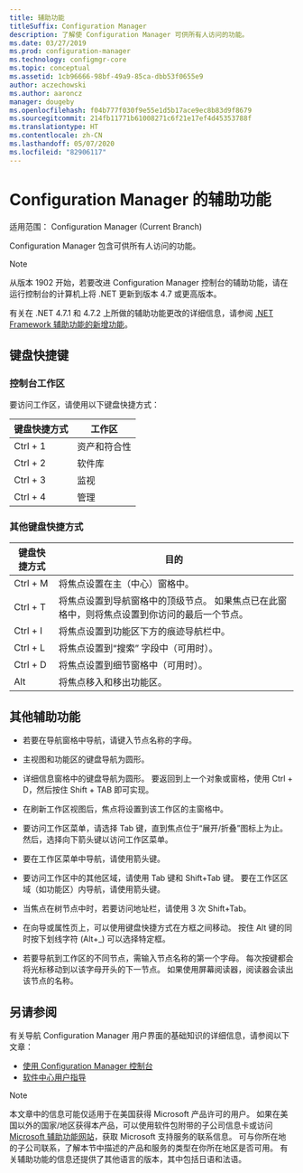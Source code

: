 ```yaml
---
title: 辅助功能
titleSuffix: Configuration Manager
description: 了解使 Configuration Manager 可供所有人访问的功能。
ms.date: 03/27/2019
ms.prod: configuration-manager
ms.technology: configmgr-core
ms.topic: conceptual
ms.assetid: 1cb96666-98bf-49a9-85ca-dbb53f0655e9
author: aczechowski
ms.author: aaroncz
manager: dougeby
ms.openlocfilehash: f04b777f030f9e55e1d5b17ace9ec8b83d9f8679
ms.sourcegitcommit: 214fb11771b61008271c6f21e17ef4d45353788f
ms.translationtype: HT
ms.contentlocale: zh-CN
ms.lasthandoff: 05/07/2020
ms.locfileid: "82906117"
---
```

# <a name="accessibility-features-in-configuration-manager"></a>Configuration Manager 的辅助功能

适用范围：  Configuration Manager (Current Branch)


Configuration Manager 包含可供所有人访问的功能。

> [!Note]  
> 从版本 1902 开始，若要改进 Configuration Manager 控制台的辅助功能，请在运行控制台的计算机上将 .NET 更新到版本 4.7 或更高版本。 <!-- SCCMDocs-pr issue #3228 -->  
> 
> 有关在 .NET 4.7.1 和 4.7.2 上所做的辅助功能更改的详细信息，请参阅 [.NET Framework 辅助功能的新增功能](https://docs.microsoft.com/dotnet/framework/whats-new/whats-new-in-accessibility)。  



## <a name="keyboard-shortcuts"></a>键盘快捷键

### <a name="console-workspaces"></a>控制台工作区

要访问工作区，请使用以下键盘快捷方式：  

|键盘快捷方式| 工作区|
|--------|--------|  
|Ctrl + 1| 资产和符合性|
|Ctrl + 2|  软件库|
|Ctrl + 3|  监视|
|Ctrl + 4|  管理|


### <a name="other-keyboard-shortcuts"></a>其他键盘快捷方式

|键盘快捷方式|  目的|
|--------|--------|  
|Ctrl + M|将焦点设置在主（中心）窗格中。|
|Ctrl + T|将焦点设置到导航窗格中的顶级节点。 如果焦点已在此窗格中，则将焦点设置到你访问的最后一个节点。|
|Ctrl + I|将焦点设置到功能区下方的痕迹导航栏中。|
|Ctrl + L|将焦点设置到“搜索”  字段中（可用时）。|
|Ctrl + D|将焦点设置到细节窗格中（可用时）。|
|Alt     |将焦点移入和移出功能区。|



## <a name="other-accessibility-features"></a>其他辅助功能

- 若要在导航窗格中导航，请键入节点名称的字母。

- 主视图和功能区的键盘导航为圆形。

- 详细信息窗格中的键盘导航为圆形。 要返回到上一个对象或窗格，使用 Ctrl + D，然后按住 Shift + TAB 即可实现。

- 在刷新工作区视图后，焦点将设置到该工作区的主窗格中。

- 要访问工作区菜单，请选择 Tab 键，直到焦点位于“展开/折叠”图标上为止。 然后，选择向下箭头键以访问工作区菜单。  

- 要在工作区菜单中导航，请使用箭头键。  

- 要访问工作区中的其他区域，请使用 Tab 键和 Shift+Tab 键。 要在工作区区域（如功能区）内导航，请使用箭头键。  

- 当焦点在树节点中时，若要访问地址栏，请使用 3 次 Shift+Tab。  

- 在向导或属性页上，可以使用键盘快捷方式在方框之间移动。 按住 Alt 键的同时按下划线字符 (Alt+_) 可以选择特定框。     

- 若要导航到工作区的不同节点，需输入节点名称的第一个字母。 每次按键都会将光标移动到以该字母开头的下一节点。 如果使用屏幕阅读器，阅读器会读出该节点的名称。



## <a name="see-also"></a>另请参阅

有关导航 Configuration Manager 用户界面的基础知识的详细信息，请参阅以下文章：
- [使用 Configuration Manager 控制台](../servers/manage/admin-console.md)  
- [软件中心用户指导](software-center.md)

> [!NOTE]  
> 本文章中的信息可能仅适用于在美国获得 Microsoft 产品许可的用户。 如果在美国以外的国家/地区获得本产品，可以使用软件包附带的子公司信息卡或访问 [Microsoft 辅助功能网站](https://www.microsoft.com/accessibility/)，获取 Microsoft 支持服务的联系信息。 可与你所在地的子公司联系，了解本节中描述的产品和服务的类型在你所在地区是否可用。 有关辅助功能的信息还提供了其他语言的版本，其中包括日语和法语。  

